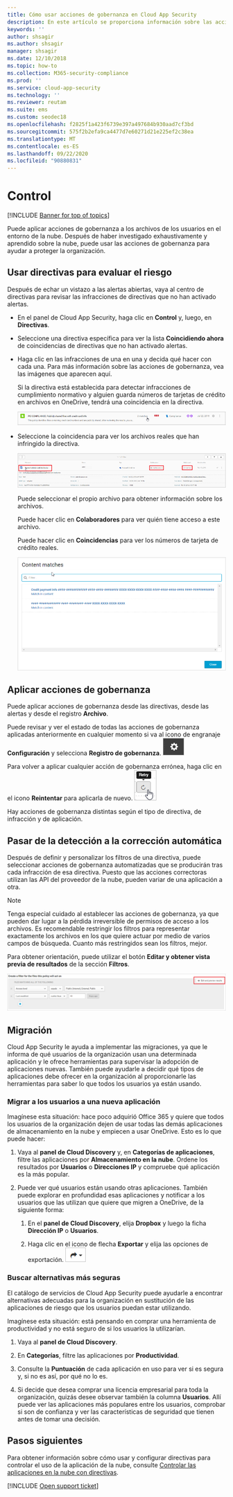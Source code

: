 ```yaml
---
title: Cómo usar acciones de gobernanza en Cloud App Security
description: En este artículo se proporciona información sobre las acciones de gobernanza que se pueden realizar en Cloud App Security para controlar el uso de aplicaciones en la nube de la organización.
keywords: ''
author: shsagir
ms.author: shsagir
manager: shsagir
ms.date: 12/10/2018
ms.topic: how-to
ms.collection: M365-security-compliance
ms.prod: ''
ms.service: cloud-app-security
ms.technology: ''
ms.reviewer: reutam
ms.suite: ems
ms.custom: seodec18
ms.openlocfilehash: f2825f1a423f6739e397a497684b930aad7cf3bd
ms.sourcegitcommit: 575f2b2efa9ca4477d7e60271d21e225ef2c38ea
ms.translationtype: MT
ms.contentlocale: es-ES
ms.lasthandoff: 09/22/2020
ms.locfileid: "90880831"
---
```

# <a name="control"></a>Control

[!INCLUDE [Banner for top of topics](includes/banner.md)]

Puede aplicar acciones de gobernanza a los archivos de los usuarios en el entorno de la nube. Después de haber investigado exhaustivamente y aprendido sobre la nube, puede usar las acciones de gobernanza para ayudar a proteger la organización.

## <a name="use-policies-to-assess-risk"></a>Usar directivas para evaluar el riesgo

Después de echar un vistazo a las alertas abiertas, vaya al centro de directivas para revisar las infracciones de directivas que no han activado alertas.

- En el panel de Cloud App Security, haga clic en **Control** y, luego, en **Directivas**.

- Seleccione una directiva específica para ver la lista **Coincidiendo ahora** de coincidencias de directivas que no han activado alertas.

- Haga clic en las infracciones de una en una y decida qué hacer con cada una. Para más información sobre las acciones de gobernanza, vea las imágenes que aparecen aquí.

    Si la directiva está establecida para detectar infracciones de cumplimiento normativo y alguien guarda números de tarjetas de crédito en archivos en OneDrive, tendrá una coincidencia en la directiva.

    ![Coincidencias de PCI](media/pci-matches.png "coincidencias de PCI")

- Seleccione la coincidencia para ver los archivos reales que han infringido la directiva.

    ![Coincidencias de contenido de PCI](media/pci-content-matches.png "coincidencias de contenido de PCI")

    Puede seleccionar el propio archivo para obtener información sobre los archivos.

    Puede hacer clic en **Colaboradores** para ver quién tiene acceso a este archivo.

    Puede hacer clic en **Coincidencias** para ver los números de tarjeta de crédito reales.

    ![El contenido coincide con los números de la tarjeta de crédito](media/content-matches-ccn.png "el contenido coincide con los números de la tarjeta de crédito")

## <a name="apply-governance-actions"></a>Aplicar acciones de gobernanza

Puede aplicar acciones de gobernanza desde las directivas, desde las alertas y desde el registro **Archivo**.

Puede revisar y ver el estado de todas las acciones de gobernanza aplicadas anteriormente en cualquier momento si va al icono de engranaje **Configuración** y selecciona **Registro de gobernanza**. ![icono de configuración](media/settings-icon.png "icono de configuración")

Para volver a aplicar cualquier acción de gobernanza errónea, haga clic en el icono **Reintentar** para aplicarla de nuevo. ![Icono reintentar](media/retry-icon.png "icono de reintento")

Hay acciones de gobernanza distintas según el tipo de directiva, de infracción y de aplicación.

## <a name="move-from-detection-to-automatic-remediation"></a>Pasar de la detección a la corrección automática

Después de definir y personalizar los filtros de una directiva, puede seleccionar acciones de gobernanza automatizadas que se producirán tras cada infracción de esa directiva.
Puesto que las acciones correctoras utilizan las API del proveedor de la nube, pueden variar de una aplicación a otra.

> [!NOTE]
> Tenga especial cuidado al establecer las acciones de gobernanza, ya que pueden dar lugar a la pérdida irreversible de permisos de acceso a los archivos.
> Es recomendable restringir los filtros para representar exactamente los archivos en los que quiere actuar por medio de varios campos de búsqueda. Cuanto más restringidos sean los filtros, mejor.
>
> Para obtener orientación, puede utilizar el botón **Editar y obtener vista previa de resultados** de la sección **Filtros**.

![Editar la directiva de archivo y obtener una vista previa de resultados](media/file-policy-edit-and-preview-results.png "editar la directiva de archivo y obtener una vista previa de resultados")

## <a name="migration"></a>Migración

Cloud App Security le ayuda a implementar las migraciones, ya que le informa de qué usuarios de la organización usan una determinada aplicación y le ofrece herramientas para supervisar la adopción de aplicaciones nuevas. También puede ayudarle a decidir qué tipos de aplicaciones debe ofrecer en la organización al proporcionarle las herramientas para saber lo que todos los usuarios ya están usando.

### <a name="migrate-your-users-to-a-new-app"></a>Migrar a los usuarios a una nueva aplicación

Imagínese esta situación: hace poco adquirió Office 365 y quiere que todos los usuarios de la organización dejen de usar todas las demás aplicaciones de almacenamiento en la nube y empiecen a usar OneDrive. Esto es lo que puede hacer:

1. Vaya al **panel de Cloud Discovery** y, en **Categorías de aplicaciones**, filtre las aplicaciones por **Almacenamiento en la nube**. Ordene los resultados por **Usuarios** o **Direcciones IP** y compruebe qué aplicación es la más popular.

2. Puede ver qué usuarios están usando otras aplicaciones. También puede explorar en profundidad esas aplicaciones y notificar a los usuarios que las utilizan que quiere que migren a OneDrive, de la siguiente forma:

    1. En el **panel de Cloud Discovery**, elija **Dropbox** y luego la ficha **Dirección IP** o **Usuarios**.

    2. Haga clic en el icono de flecha **Exportar** y elija las opciones de exportación. ![Icono de flecha](media/arrow-icon.png "Icono de flecha")

### <a name="find-more-secure-alternatives"></a>Buscar alternativas más seguras

El catálogo de servicios de Cloud App Security puede ayudarle a encontrar alternativas adecuadas para la organización en sustitución de las aplicaciones de riesgo que los usuarios puedan estar utilizando.

Imagínese esta situación: está pensando en comprar una herramienta de productividad y no está seguro de si los usuarios la utilizarían.

1. Vaya al **panel de Cloud Discovery**.

2. En **Categorías**, filtre las aplicaciones por **Productividad**.

3. Consulte la **Puntuación** de cada aplicación en uso para ver si es segura y, si no es así, por qué no lo es.

4. Si decide que desea comprar una licencia empresarial para toda la organización, quizás desee observar también la columna **Usuarios**. Allí puede ver las aplicaciones más populares entre los usuarios, comprobar si son de confianza y ver las características de seguridad que tienen antes de tomar una decisión.

## <a name="next-steps"></a>Pasos siguientes

Para obtener información sobre cómo usar y configurar directivas para controlar el uso de la aplicación de la nube, consulte [Controlar las aplicaciones en la nube con directivas](control-cloud-apps-with-policies.md).

[!INCLUDE [Open support ticket](includes/support.md)]

